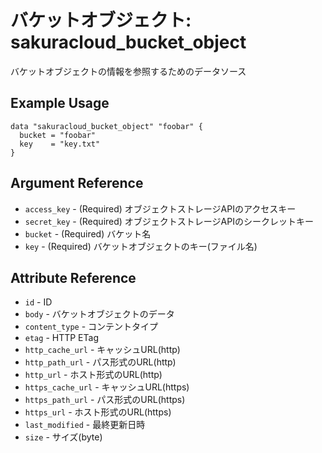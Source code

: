 # バケットオブジェクト: sakuracloud_bucket_object

バケットオブジェクトの情報を参照するためのデータソース

## Example Usage

```hcl
data "sakuracloud_bucket_object" "foobar" {
  bucket = "foobar"
  key    = "key.txt"
}
```

## Argument Reference

* `access_key` - (Required) オブジェクトストレージAPIのアクセスキー
* `secret_key` - (Required) オブジェクトストレージAPIのシークレットキー
* `bucket` - (Required) バケット名
* `key` - (Required) バケットオブジェクトのキー(ファイル名)



## Attribute Reference

* `id` - ID
* `body` - バケットオブジェクトのデータ
* `content_type` - コンテントタイプ
* `etag` - HTTP ETag
* `http_cache_url` - キャッシュURL(http)
* `http_path_url` - パス形式のURL(http)
* `http_url` - ホスト形式のURL(http)
* `https_cache_url` - キャッシュURL(https)
* `https_path_url` - パス形式のURL(https)
* `https_url` - ホスト形式のURL(https)
* `last_modified` - 最終更新日時
* `size` - サイズ(byte)



